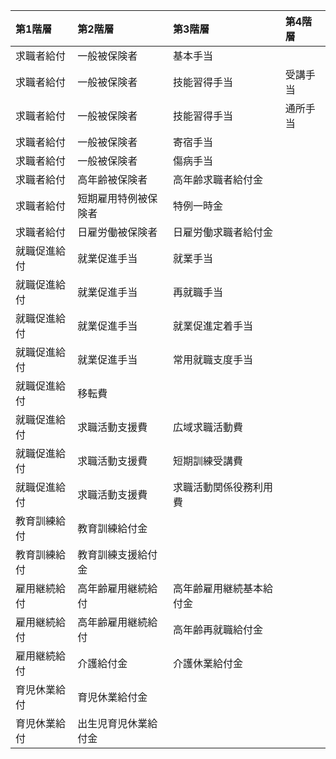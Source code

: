 |第1階層|第2階層|第3階層|第4階層|
|:-  |:-  |:- |:- |
|求職者給付|一般被保険者|基本手当| |
|求職者給付|一般被保険者|技能習得手当|受講手当|
|求職者給付|一般被保険者|技能習得手当|通所手当|
|求職者給付|一般被保険者|寄宿手当| |
|求職者給付|一般被保険者|傷病手当| |
|求職者給付|高年齢被保険者|高年齢求職者給付金| |
|求職者給付|短期雇用特例被保険者|特例一時金| |
|求職者給付|日雇労働被保険者|日雇労働求職者給付金| |
|就職促進給付|就業促進手当|就業手当| |
|就職促進給付|就業促進手当|再就職手当| |
|就職促進給付|就業促進手当|就業促進定着手当| |
|就職促進給付|就業促進手当|常用就職支度手当| |
|就職促進給付|移転費|| |
|就職促進給付|求職活動支援費|広域求職活動費| |
|就職促進給付|求職活動支援費|短期訓練受講費| |
|就職促進給付|求職活動支援費|求職活動関係役務利用費| |
|教育訓練給付|教育訓練給付金| | |
|教育訓練給付|教育訓練支援給付金| | |
|雇用継続給付|高年齢雇用継続給付|高年齢雇用継続基本給付金 | |
|雇用継続給付|高年齢雇用継続給付|高年齢再就職給付金 | |
|雇用継続給付|介護給付金|介護休業給付金 | |
|育児休業給付|育児休業給付金| | |
|育児休業給付|出生児育児休業給付金| | |

